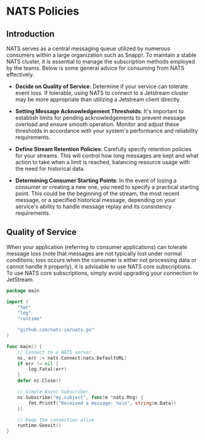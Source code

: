 # NATS Policies

## Introduction

NATS serves as a central messaging queue utilized by numerous consumers within a large organization such as Snapp!. To maintain a stable NATS cluster, it is essential to manage the subscription methods employed by the teams. Below is some general advice for consuming from NATS effectively.

- **Decide on Quality of Service**: 
  Determine if your service can tolerate event loss. If tolerable, using NATS to connect to a Jetstream cluster may be more appropriate than utilizing a Jetstream client directly.

- **Setting Message Acknowledgement Thresholds**: 
  It's important to establish limits for pending acknowledgements to prevent message overload and ensure smooth operation. Monitor and adjust these thresholds in accordance with your system's performance and reliability requirements.

- **Define Stream Retention Policies**:
  Carefully specify retention policies for your streams. This will control how long messages are kept and what action to take when a limit is reached, balancing resource usage with the need for historical data.

- **Determining Consumer Starting Points**:
  In the event of losing a consumer or creating a new one, you need to specify a practical starting point. This could be the beginning of the stream, the most recent message, or a specified historical message, depending on your service's ability to handle message replay and its consistency requirements.

## Quality of Service

When your application (referring to consumer applications) can tolerate message loss (note that messages are not typically lost under normal conditions;
loss occurs when the consumer is either not processing data or cannot handle it properly), it is advisable to use NATS core subscriptions.
To use NATS core subscriptions, simply avoid upgrading your connection to JetStream.

```go
package main

import (
	"fmt"
	"log"
	"runtime"

	"github.com/nats-io/nats.go"
)

func main() {
	// Connect to a NATS server
	nc, err := nats.Connect(nats.DefaultURL)
	if err != nil {
		log.Fatal(err)
	}
	defer nc.Close()

	// Simple Async Subscriber
	nc.Subscribe("my.subject", func(m *nats.Msg) {
		fmt.Printf("Received a message: %s\n", string(m.Data))
	})

	// Keep the connection alive
	runtime.Goexit()
}
```
